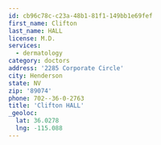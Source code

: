 ```yaml
---
id: cb96c78c-c23a-48b1-81f1-149bb1e69fef
first_name: Clifton
last_name: HALL
license: M.D.
services:
  - dermatology
category: doctors
address: '2285 Corporate Circle'
city: Henderson
state: NV
zip: '89074'
phone: 702--36-0-2763
title: 'Clifton HALL'
_geoloc:
  lat: 36.0278
  lng: -115.088
---
```

